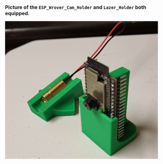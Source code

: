 

### Picture of the `ESP_Wrover_Cam_Holder` and `Lazer_Holder` both equipped. 
![Holders 1](./static/holders1.png)

